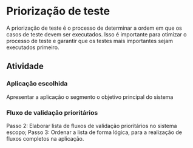 # Priorização de teste
A priorização de teste é o processo de determinar a ordem em que os casos de teste devem ser executados. Isso é importante para otimizar o processo de teste e garantir que os testes mais importantes sejam executados primeiro.

## Atividade
### Aplicação escolhida
Apresentar a aplicação
o segmento 
o objetivo principal do sistema

### Fluxo de validação prioritários
Passo 2: Elaborar lista de fluxos de validação prioritários no sistema escopo;
Passo 3: Ordenar a lista de forma lógica, para a realização de fluxos completos na aplicação.
